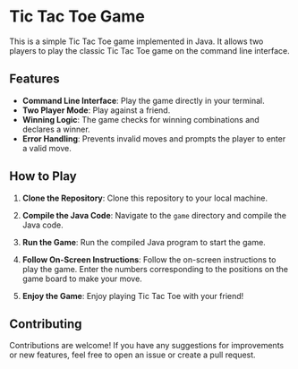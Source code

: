 # Tic Tac Toe Game

This is a simple Tic Tac Toe game implemented in Java. It allows two players to play the classic Tic Tac Toe game on the command line interface.

## Features

- **Command Line Interface**: Play the game directly in your terminal.
- **Two Player Mode**: Play against a friend.
- **Winning Logic**: The game checks for winning combinations and declares a winner.
- **Error Handling**: Prevents invalid moves and prompts the player to enter a valid move.

## How to Play

1. **Clone the Repository**: Clone this repository to your local machine.


2. **Compile the Java Code**: Navigate to the `game` directory and compile the Java code.


3. **Run the Game**: Run the compiled Java program to start the game.


4. **Follow On-Screen Instructions**: Follow the on-screen instructions to play the game. Enter the numbers corresponding to the positions on the game board to make your move.

5. **Enjoy the Game**: Enjoy playing Tic Tac Toe with your friend!

## Contributing

Contributions are welcome! If you have any suggestions for improvements or new features, feel free to open an issue or create a pull request.
